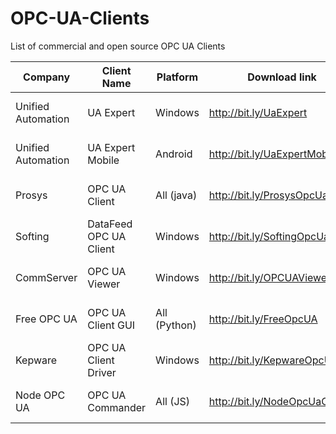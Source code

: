 # OPC-UA-Clients
List of commercial and open source OPC UA Clients

| Company                | Client Name            | Platform     |  Download link                  | Last version       |
|------------------------|------------------------|--------------|---------------------------------|--------------------|
| Unified Automation     | UA Expert              | Windows      | http://bit.ly/UaExpert          | 1.5.0 (2018-10-10) |
| Unified Automation     | UA Expert Mobile       | Android      | http://bit.ly/UaExpertMobile    | 1.0.0 (2015-12-14) |
| Prosys                 | OPC UA Client          | All (java)   | http://bit.ly/ProsysOpcUaClient | 3.1.4 (2018-06-14) |
| Softing                | DataFeed OPC UA Client | Windows      | http://bit.ly/SoftingOpcUa      | 1.4.4 (???)        |
| CommServer             | OPC UA Viewer          | Windows      | http://bit.ly/OPCUAViewer       | 1.0.1 (2010-09-01) |
| Free OPC UA            | OPC UA Client GUI      | All (Python) | http://bit.ly/FreeOpcUA         | 0.8.0 (2018-06-20) |
| Kepware                | OPC UA Client Driver   | Windows      | http://bit.ly/KepwareOpcUa      | ???                |
| Node OPC UA            | OPC UA Commander       | All (JS)     | http://bit.ly/NodeOpcUaClient   | 0.2.3 (2018-03-24) |
